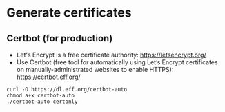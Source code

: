 # Generate certificates

## Certbot (for production)

- Let's Encrypt is a free certificate authority: https://letsencrypt.org/
- Use Certbot (free tool for automatically using Let’s Encrypt certificates on
manually-administrated websites to enable HTTPS): https://certbot.eff.org/

```
curl -O https://dl.eff.org/certbot-auto
chmod a+x certbot-auto
./certbot-auto certonly
```
